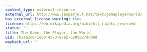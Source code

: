 ```yaml
---
content_type: external-resource
external_url: http://www.jesperjuul.net/text/gameplayerworld/
has_external_license_warning: true
license: https://en.wikipedia.org/wiki/All_rights_reserved
status: ''
title: The Game, the Player, the World
uid: 7bcaa2c0-1ec0-4373-8762-6205827ddd9d
wayback_url: ''
---
```

